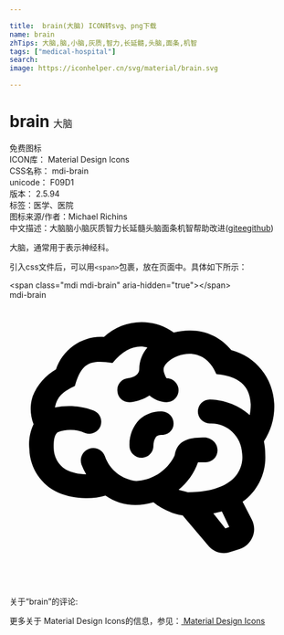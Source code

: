 ```yaml
---

title:  brain(大脑) ICON转svg、png下载
name: brain
zhTips: 大脑,脑,小脑,灰质,智力,长延髓,头脑,面条,机智
tags: ["medical-hospital"]
search: 
image: https://iconhelper.cn/svg/material/brain.svg

---
```


# brain  <small style="font-size: 60%;font-weight: 100">大脑</small>


<div class="detail-page">
<p>
<span><span class="badge-success badge">免费图标</span> </span>
<br/>
<span>
ICON库：
<span class="badge-secondary badge">Material Design Icons</span> 
</span>
<br/>
<span>
CSS名称：
<span class="badge-secondary badge">mdi-brain</span> 
</span>
<br/>
<span>
unicode：
<span class="badge-secondary badge">F09D1</span> 
<copy-btn content='F09D1' btn-title=""></copy-btn>
<copy-btn :content='String.fromCodePoint(parseInt("F09D1", 16))' btn-title="复制U"></copy-btn>
</span>
<br/>
<span>
版本：
<span class="badge-secondary badge">2.5.94</span> 
</span><br/><span>标签：<span class="badge-light badge"><router-link to="/tags/medical-hospital.html">医学、医院</router-link></span></span>
<br/>
<span>图标来源/作者：<span class="badge-light badge">Michael Richins</span></span> 
<br/>
<span class="zh-detail">中文描述：<span class="badge-primary badge">大脑</span><span class="badge-primary badge">脑</span><span class="badge-primary badge">小脑</span><span class="badge-primary badge">灰质</span><span class="badge-primary badge">智力</span><span class="badge-primary badge">长延髓</span><span class="badge-primary badge">头脑</span><span class="badge-primary badge">面条</span><span class="badge-primary badge">机智</span><span class="help-link"><span>帮助改进</span>(<a href="https://gitee.com/liuwave/icon-helper/edit/master/json/material/brain.json" target="_blank" rel="noopener noreferrer">gitee</a><a href="https://github.com/liuwave/icon-helper/edit/master/json/material/brain.json" target="_blank" rel="noopener noreferrer">github</a></span>)</span><br/>
</p>
</div><div class="description description alert alert-light">大脑，通常用于表示神经科。</div>
<div class="alert alert-dark">
  <i class="mdi mdi-brain mdi-48px"></i>
  <i class="mdi mdi-brain mdi-36px"></i>
  <i class="mdi mdi-brain mdi-24px"></i>
  <i class="mdi mdi-brain mdi-18px"></i>
</div>
<div>
  <p>引入css文件后，可以用<code>&lt;span&gt;</code>包裹，放在页面中。具体如下所示：    
  </p>
  <div class="alert alert-primary" style="font-size: 14px">
    &lt;span class="mdi mdi-brain" aria-hidden="true"&gt;&lt;/span&gt;
    <copy-btn content='<span class="mdi mdi-brain" aria-hidden="true"></span>'></copy-btn>
  </div>
  <div class="alert alert-secondary">
    <i class="mdi mdi-brain"
    style="font-size: 24px"
    aria-hidden="true"></i> mdi-brain
    <copy-btn content="mdi-brain" btn-title="复制图标名称"></copy-btn>
  </div>
</div>
<div id="svg" class="svg-wrap">
<svg xmlns="http://www.w3.org/2000/svg" viewBox="0 0 24 24"><path d="M21.33,12.91C21.42,14.46 20.71,15.95 19.44,16.86L20.21,18.35C20.44,18.8 20.47,19.33 20.27,19.8C20.08,20.27 19.69,20.64 19.21,20.8L18.42,21.05C18.25,21.11 18.06,21.14 17.88,21.14C17.37,21.14 16.89,20.91 16.56,20.5L14.44,18C13.55,17.85 12.71,17.47 12,16.9C11.5,17.05 11,17.13 10.5,17.13C9.62,17.13 8.74,16.86 8,16.34C7.47,16.5 6.93,16.57 6.38,16.56C5.59,16.57 4.81,16.41 4.08,16.11C2.65,15.47 1.7,14.07 1.65,12.5C1.57,11.78 1.69,11.05 2,10.39C1.71,9.64 1.68,8.82 1.93,8.06C2.3,7.11 3,6.32 3.87,5.82C4.45,4.13 6.08,3 7.87,3.12C9.47,1.62 11.92,1.46 13.7,2.75C14.12,2.64 14.56,2.58 15,2.58C16.36,2.55 17.65,3.15 18.5,4.22C20.54,4.75 22,6.57 22.08,8.69C22.13,9.8 21.83,10.89 21.22,11.82C21.29,12.18 21.33,12.54 21.33,12.91M16.33,11.5C16.9,11.57 17.35,12 17.35,12.57A1,1 0 0,1 16.35,13.57H15.72C15.4,14.47 14.84,15.26 14.1,15.86C14.35,15.95 14.61,16 14.87,16.07C20,16 19.4,12.87 19.4,12.82C19.34,11.39 18.14,10.27 16.71,10.33A1,1 0 0,1 15.71,9.33A1,1 0 0,1 16.71,8.33C17.94,8.36 19.12,8.82 20.04,9.63C20.09,9.34 20.12,9.04 20.12,8.74C20.06,7.5 19.5,6.42 17.25,6.21C16,3.25 12.85,4.89 12.85,5.81V5.81C12.82,6.04 13.06,6.53 13.1,6.56A1,1 0 0,1 14.1,7.56C14.1,8.11 13.65,8.56 13.1,8.56V8.56C12.57,8.54 12.07,8.34 11.67,8C11.19,8.31 10.64,8.5 10.07,8.56V8.56C9.5,8.61 9.03,8.21 9,7.66C8.92,7.1 9.33,6.61 9.88,6.56C10.04,6.54 10.82,6.42 10.82,5.79V5.79C10.82,5.13 11.07,4.5 11.5,4C10.58,3.75 9.59,4.08 8.59,5.29C6.75,5 6,5.25 5.45,7.2C4.5,7.67 4,8 3.78,9C4.86,8.78 5.97,8.87 7,9.25C7.5,9.44 7.78,10 7.59,10.54C7.4,11.06 6.82,11.32 6.3,11.13C5.57,10.81 4.75,10.79 4,11.07C3.68,11.34 3.68,11.9 3.68,12.34C3.68,13.08 4.05,13.77 4.68,14.17C5.21,14.44 5.8,14.58 6.39,14.57C6.24,14.31 6.11,14.04 6,13.76C5.81,13.22 6.1,12.63 6.64,12.44C7.18,12.25 7.77,12.54 7.96,13.08C8.36,14.22 9.38,15 10.58,15.13C11.95,15.06 13.17,14.25 13.77,13C14,11.62 15.11,11.5 16.33,11.5M18.33,18.97L17.71,17.67L17,17.83L18,19.08L18.33,18.97M13.68,10.36C13.7,9.83 13.3,9.38 12.77,9.33C12.06,9.29 11.37,9.53 10.84,10C10.27,10.58 9.97,11.38 10,12.19A1,1 0 0,0 11,13.19C11.57,13.19 12,12.74 12,12.19C12,11.92 12.07,11.65 12.23,11.43C12.35,11.33 12.5,11.28 12.66,11.28C13.21,11.31 13.68,10.9 13.68,10.36Z" /></svg>
</div>
<detail full-name='mdi-brain'></detail>
<div>
<p>关于“brain”的评论:</p>
</div>
<Vssue title="关于“brain”的评论" ></Vssue>    
<div><p>更多关于 Material Design Icons的信息，参见：<a target="_blank" href="https://iconhelper.cn/material.html"> Material Design Icons</a>
</p></div>
